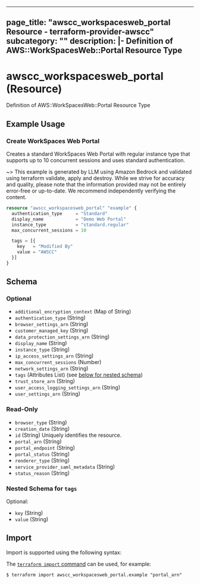
---
page_title: "awscc_workspacesweb_portal Resource - terraform-provider-awscc"
subcategory: ""
description: |-
  Definition of AWS::WorkSpacesWeb::Portal Resource Type
---

# awscc_workspacesweb_portal (Resource)

Definition of AWS::WorkSpacesWeb::Portal Resource Type

## Example Usage

### Create WorkSpaces Web Portal

Creates a standard WorkSpaces Web Portal with regular instance type that supports up to 10 concurrent sessions and uses standard authentication.

~> This example is generated by LLM using Amazon Bedrock and validated using terraform validate, apply and destroy. While we strive for accuracy and quality, please note that the information provided may not be entirely error-free or up-to-date. We recommend independently verifying the content.

```terraform
resource "awscc_workspacesweb_portal" "example" {
  authentication_type     = "Standard"
  display_name            = "Demo Web Portal"
  instance_type           = "standard.regular"
  max_concurrent_sessions = 10

  tags = [{
    key   = "Modified By"
    value = "AWSCC"
  }]
}
```

<!-- schema generated by tfplugindocs -->
## Schema

### Optional

- `additional_encryption_context` (Map of String)
- `authentication_type` (String)
- `browser_settings_arn` (String)
- `customer_managed_key` (String)
- `data_protection_settings_arn` (String)
- `display_name` (String)
- `instance_type` (String)
- `ip_access_settings_arn` (String)
- `max_concurrent_sessions` (Number)
- `network_settings_arn` (String)
- `tags` (Attributes List) (see [below for nested schema](#nestedatt--tags))
- `trust_store_arn` (String)
- `user_access_logging_settings_arn` (String)
- `user_settings_arn` (String)

### Read-Only

- `browser_type` (String)
- `creation_date` (String)
- `id` (String) Uniquely identifies the resource.
- `portal_arn` (String)
- `portal_endpoint` (String)
- `portal_status` (String)
- `renderer_type` (String)
- `service_provider_saml_metadata` (String)
- `status_reason` (String)

<a id="nestedatt--tags"></a>
### Nested Schema for `tags`

Optional:

- `key` (String)
- `value` (String)

## Import

Import is supported using the following syntax:

The [`terraform import` command](https://developer.hashicorp.com/terraform/cli/commands/import) can be used, for example:

```shell
$ terraform import awscc_workspacesweb_portal.example "portal_arn"
```
